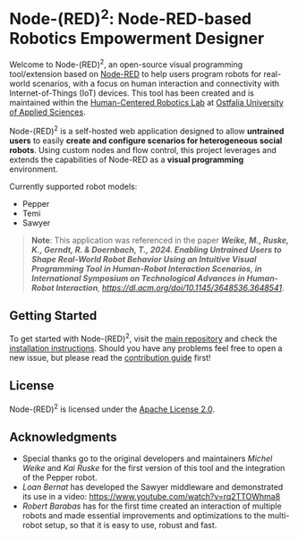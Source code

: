 # Node-(RED)<sup>2</sup>: Node-RED-based Robotics Empowerment Designer

Welcome to Node-(RED)<sup>2</sup>, an open-source visual programming tool/extension based on [Node-RED](https://github.com/node-red) to help users program robots for real-world scenarios, with a focus on human interaction and connectivity with Internet-of-Things (IoT) devices. This tool has been created and is maintained within the [Human-Centered Robotics Lab](https://hcr-lab.de) at [Ostfalia University of Applied Sciences](https://ostfalia.de/en/).

Node-(RED)<sup>2</sup> is a self-hosted web application designed to allow **untrained users** to easily **create and configure scenarios for heterogeneous social robots**. Using custom nodes and flow control, this project leverages and extends the capabilities of Node-RED as a **visual programming** environment.

Currently supported robot models:
- Pepper
- Temi
- Sawyer

> **Note**:
> This application was referenced in the paper ***Weike, M., Ruske, K., Gerndt, R. & Doernbach, T., 2024. Enabling Untrained Users to Shape Real-World Robot Behavior Using an Intuitive Visual Programming Tool in Human-Robot Interaction Scenarios, in International Symposium on Technological Advances in Human-Robot Interaction**, https://dl.acm.org/doi/10.1145/3648536.3648541*.

## Getting Started

To get started with Node-(RED)<sup>2</sup>, visit the [main repository](https://github.com/Robotics-Empowerment-Designer/RED-Platform) and check the [installation instructions](https://github.com/Robotics-Empowerment-Designer/RED-Platform?tab=readme-ov-file#installation).
Should you have any problems feel free to open a new issue, but please read the [contribution guide](https://github.com/Robotics-Empowerment-Designer/RED-Platform/blob/master/CONTRIBUTING.md#node-red2-contribution-guidelines) first!

## License

Node-(RED)<sup>2</sup> is licensed under the [Apache License 2.0](https://www.apache.org/licenses/LICENSE-2.0.txt).

## Acknowledgments
- Special thanks go to the original developers and maintainers *Michel Weike* and *Kai Ruske* for the first version of this tool and the integration of the Pepper robot.
- *Loan Bernat* has developed the Sawyer middleware and demonstrated its use in a video: https://www.youtube.com/watch?v=rq2TTOWhma8
- *Robert Barabas* has for the first time created an interaction of multiple robots and made essential improvements and optimizations to the multi-robot setup, so that it is easy to use, robust and fast.
